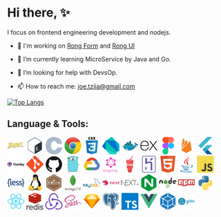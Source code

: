 # Hi there, :sparkles:
I focus on frontend engineering development and nodejs.
- :hammer: I'm working on [Rong Form](https://github.com/TingzhouJia/RForm) and [Rong UI](https://github.com/TingzhouJia/Rong)
- 🌱 I’m currently learning MicroService by Java and Go.
- 🤔 I’m looking for help with DevsOp.

- 📫 How to reach me: joe.tzjia@gmail.com

[![Top Langs](https://github-readme-stats.vercel.app/api/top-langs/?username=TingzhouJia&layout=compact)](https://github.com/anuraghazra/github-readme-stats)

## Language & Tools:
<p align="left">
<img src="https://github.com/devicons/devicon/blob/master/icons/babel/babel-original.svg" width="40" height="40" alt="babel" />
 <img src="https://github.com/devicons/devicon/blob/master/icons/bash/bash-original.svg" width="40" height="40" alt="bash" />
  <img src="https://github.com/devicons/devicon/blob/master/icons/c/c-original.svg" width="40" height="40" alt="c" />
  <img src="https://github.com/devicons/devicon/blob/master/icons/chrome/chrome-original.svg" width="40" height="40" alt="chrome" />
    <img src="https://github.com/devicons/devicon/blob/master/icons/css3/css3-original-wordmark.svg" width="40" height="40" alt="css3" />
    <img src="https://github.com/devicons/devicon/blob/master/icons/dart/dart-original.svg" width="40" height="40" alt="dart" />
    <img src="https://github.com/devicons/devicon/blob/master/icons/docker/docker-original.svg" width="40" height="40" alt="docker" />
    <img src="https://github.com/devicons/devicon/blob/master/icons/express/express-original.svg" width="40" height="40" alt="express" />
    <img src="https://github.com/devicons/devicon/blob/master/icons/figma/figma-original.svg" width="40" height="40" alt="figma" />
    <img src="https://github.com/devicons/devicon/blob/master/icons/firebase/firebase-plain.svg" width="40" height="40" alt="firebase" />
    <img src="https://github.com/devicons/devicon/blob/master/icons/flutter/flutter-original.svg" width="40" height="40" alt="flutter" />
    <img src="https://github.com/devicons/devicon/blob/master/icons/gatsby/gatsby-original-wordmark.svg" width="40" height="40" alt="gatsby" />
    <img src="https://github.com/devicons/devicon/blob/master/icons/git/git-original.svg" width="40" height="40" alt="git" />
   <img src="https://github.com/devicons/devicon/blob/master/icons/github/github-original.svg" width="40" height="40" alt="git" />
   <img src="https://github.com/devicons/devicon/blob/master/icons/go/go-original.svg" width="40" height="40" alt="go" />
   <img src="https://github.com/devicons/devicon/blob/master/icons/googlecloud/googlecloud-original.svg" width="40" height="40" alt="gcp" />
   <img src="https://github.com/devicons/devicon/blob/master/icons/graphql/graphql-plain-wordmark.svg" width="40" height="40" alt="graphql" />
   <img src="https://github.com/devicons/devicon/blob/master/icons/gulp/gulp-plain.svg" width="40" height="40" alt="glup" />
   <img src="https://github.com/devicons/devicon/blob/master/icons/heroku/heroku-original.svg" width="40" height="40" alt="heroku" />
   <img src="https://github.com/devicons/devicon/blob/master/icons/html5/html5-original.svg" width="40" height="40" alt="h5" />
   <img src="https://github.com/devicons/devicon/blob/master/icons/java/java-original.svg" width="40" height="40" alt="java" />
   <img src="https://github.com/devicons/devicon/blob/master/icons/javascript/javascript-original.svg" width="40" height="40" alt="js" />
   <img src="https://github.com/devicons/devicon/blob/master/icons/less/less-plain-wordmark.svg" width="40" height="40" alt="less" />
  
   <img src="https://github.com/devicons/devicon/blob/master/icons/linux/linux-original.svg" width="40" height="40" alt="linux" />
   <img src="https://github.com/devicons/devicon/blob/master/icons/mocha/mocha-plain.svg" width="40" height="40" alt="mocha" />
   <img src="https://github.com/devicons/devicon/blob/master/icons/mongodb/mongodb-original-wordmark.svg" width="40" height="40" alt="mongodb" />
   <img src="https://github.com/devicons/devicon/blob/master/icons/mysql/mysql-original-wordmark.svg" width="40" height="40" alt="mysql" />
    <img src="https://github.com/devicons/devicon/blob/master/icons/nestjs/nestjs-plain-wordmark.svg" width="40" height="40" alt="nest" />
     <img src="https://github.com/devicons/devicon/blob/master/icons/nextjs/nextjs-original-wordmark.svg" width="40" height="40" alt="next" />
      <img src="https://github.com/devicons/devicon/blob/master/icons/nginx/nginx-original.svg" width="40" height="40" alt="nginx" />
       <img src="https://github.com/devicons/devicon/blob/master/icons/nodejs/nodejs-original-wordmark.svg" width="40" height="40" alt="node" />
         <img src="https://github.com/devicons/devicon/blob/master/icons/npm/npm-original-wordmark.svg" width="40" height="40" alt="npm" />
           <img src="https://github.com/devicons/devicon/blob/master/icons/python/python-original.svg" width="40" height="40" alt="python" />
             <img src="https://github.com/devicons/devicon/blob/master/icons/react/react-original.svg" width="40" height="40" alt="react" />
               <img src="https://github.com/devicons/devicon/blob/master/icons/redis/redis-original-wordmark.svg" width="40" height="40" alt="redis" />
                 <img src="https://github.com/devicons/devicon/blob/master/icons/redux/redux-original.svg" width="40" height="40" alt="redux" />
                   <img src="https://github.com/devicons/devicon/blob/master/icons/sass/sass-original.svg" width="40" height="40" alt="sass" />
                     <img src="https://github.com/devicons/devicon/blob/master/icons/sketch/sketch-original.svg" width="40" height="40" alt="sketch" />
                       <img src="https://github.com/devicons/devicon/blob/master/icons/postgresql/postgresql-plain.svg" width="40" height="40" alt="pq" />
                        <img src="https://github.com/devicons/devicon/blob/master/icons/typescript/typescript-plain.svg" width="40" height="40" alt="ts" />
                        <img src="https://github.com/devicons/devicon/blob/master/icons/vuejs/vuejs-original.svg" width="40" height="40" alt="vue" />
                      <img src="https://github.com/devicons/devicon/blob/master/icons/webpack/webpack-plain.svg" width="40" height="40" alt="webpack" />
                       <img src="https://github.com/devicons/devicon/blob/master/icons/yarn/yarn-original-wordmark.svg" width="40" height="40" alt="yarn" />
                        
<!--
**TingzhouJia/TingzhouJia** is a ✨ _special_ ✨ repository because its `README.md` (this file) appears on your GitHub profile.

Here are some ideas to get you started:

-->
